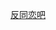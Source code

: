 [反同恋吧](https://tieba.baidu.com/f?dyTabStr=MCw2LDIsMyw0LDUsMSw3LDgsOQ%3D%3D&fr=ala0&kw=%B7%B4%CD%AC%C1%B5&tpl=5)